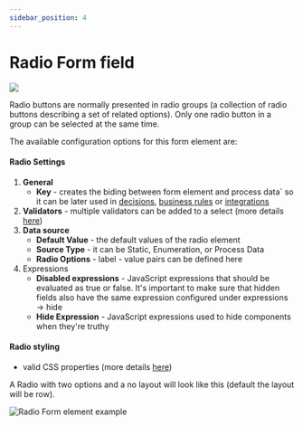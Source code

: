 ```yaml
---
sidebar_position: 4
---
```


# Radio Form field

![](https://s3.eu-west-1.amazonaws.com/docx.flowx.ai/2.14/radio_form_field.png)

Radio buttons are normally presented in radio groups (a collection of radio buttons describing a set of related options). Only one radio button in a group can be selected at the same time.

The available configuration options for this form element are:

#### Radio Settings

1. **General**
   * **Key** - creates the biding between form element and process data` so it can be later used in [decisions](../../../node/exclusive-gateway-node.md), [business rules](../../../node/task-node/task-node.md) or [integrations](../../../node/message-send-received-task-node.md)
2. **Validators** - multiple validators can be added to a select (more details [here](../../validators.md))
3. **Data source**
   * **Default Value** - the default values of the radio element
   * **Source Type** - it can be Static, Enumeration, or Process Data
   * **Radio Options** - label - value pairs can be defined here
4. Expressions
   * **Disabled expressions** - JavaScript expressions that should be evaluated as true or false. It's important to make sure that hidden fields also have the same expression configured under expressions → hide
   * **Hide Expression** - JavaScript expressions used to hide components when they're truthy

#### Radio styling

* valid CSS properties (more details [here](../../#styling))

A Radio with two options and a no layout will look like this (default the layout will be row).

![Radio Form element example](https://s3.eu-west-1.amazonaws.com/docx.flowx.ai/2.14/radio_form_styling.png)




